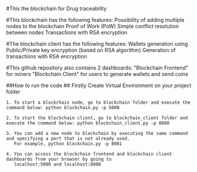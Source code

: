 #This the blockchain for Drug traceability

#This blockchain has the following features:
	Possibility of adding multiple nodes to the blockchain
    Proof of Work (PoW)
    Simple conflict resolution between nodes
    Transactions with RSA encryption

#The blockchain client has the following features:
    Wallets generation using Public/Private key encryption (based on RSA algorithm)
    Generation of transactions with RSA encryption

#This github repository also contains 2 dashboards:
    "Blockchain Frontend" for miners
    "Blockchain Client" for users to generate wallets and send coins


##How to run the code
    ## Firstly Create Virtual Environment on your project folder
	
	1. To start a blockchain node, go to blockchain folder and execute the command below: python blockchain.py -p 5000
	
	2. To start the blockchain client, go to blockchain_client folder and execute the command below: python blockchain_client.py -p 8080
    
	3. You can add a new node to blockchain by executing the same command and specifying a port that is not already used. 
	   For example, python blockchain.py -p 8081
    
    4. You can access the blockchain frontend and blockchain client dashboards from your browser by going to 
	   localhost:5000 and localhost:8080

